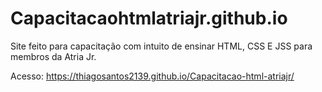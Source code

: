 # Capacitacaohtmlatriajr.github.io
Site feito para capacitação com intuito de ensinar HTML, CSS E JSS para membros da Atria Jr.

Acesso: https://thiagosantos2139.github.io/Capacitacao-html-atriajr/
